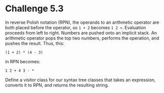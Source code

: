 # Challenge 5.3

In reverse Polish notation (RPN), the operands to an arithmetic operator are both placed before the operator, so `1 + 2` becomes `1 2 +`. Evaluation proceeds from left to right. Numbers are pushed onto an implicit stack. An arithmetic operator pops the top two numbers, performs the operation, and pushes the result. Thus, this:

```
(1 + 2) * (4 - 3)
```

in RPN becomes:

```
1 2 + 4 3 - *
```

Define a visitor class for our syntax tree classes that takes an expression, converts it to RPN, and returns the resulting string.
